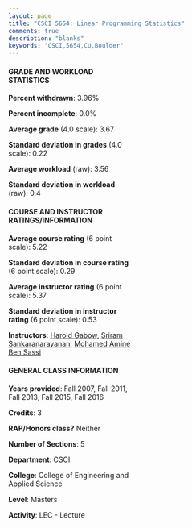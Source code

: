 ```yaml
---
layout: page
title: "CSCI 5654: Linear Programming Statistics"
comments: true
description: "blanks"
keywords: "CSCI,5654,CU,Boulder"
---
```

<head>
<script src="https://ajax.googleapis.com/ajax/libs/jquery/2.1.3/jquery.min.js"></script>
<script src="https://dl.dropboxusercontent.com/s/pc42nxpaw1ea4o9/highcharts.js?dl=0"></script>
<!-- <script src="../assets/js/highcharts.js"></script> -->
<style type="text/css">@font-face {
	font-family: "Bebas Neue";
	src: url(https://www.filehosting.org/file/details/544349/BebasNeue Regular.otf) format("opentype");
	}
	h1.Bebas { 
		font-family: "Bebas Neue", Verdana, Tahoma;
	}
</style>
</head>
<body>
	<div id="container" style="float: right; width: 45%; height: 88%; margin-left: 2.5%; margin-right: 2.5%;"></div>
	<script language="JavaScript">
		$(document).ready(function() {
		var chart = {type: 'column'};
		var title = {text: 'Grade Distribution'};
		var xAxis = {categories: ['A','B','C','D','F'],crosshair: true};
		var yAxis = {min: 0,title: {text: 'Percentage'}};
		var tooltip = {headerFormat: '<center><b><span style="font-size:20px">{point.key}</span></b></center>',
		               pointFormat: '<td style="padding:0"><b>{point.y:.1f}%</b></td>',
		               footerFormat: '</table>',shared: true,useHTML: true};
		var plotOptions = {column: {pointPadding: 0.0,borderWidth: 0}};  
		var credits = {enabled: false};var series= [{name: 'Percent',data: [77.83,17.7,3.64,0.0,0.83,]}];
		var json = {};
		json.chart = chart;
		json.title = title;
		json.tooltip = tooltip;
		json.xAxis = xAxis;
		json.yAxis = yAxis;  
		json.series = series;
		json.plotOptions = plotOptions;  
		json.credits = credits;
		$('#container').highcharts(json);
	});
	</script>
</body>
			   
#### GRADE AND WORKLOAD STATISTICS

**Percent withdrawn**: 3.96%

**Percent incomplete**: 0.0%

**Average grade** (4.0 scale): 3.67

**Standard deviation in grades** (4.0 scale): 0.22

**Average workload** (raw): 3.56

**Standard deviation in workload** (raw): 0.4

#### COURSE AND INSTRUCTOR RATINGS/INFORMATION

**Average course rating** (6 point scale): 5.22

**Standard deviation in course rating** (6 point scale): 0.29

**Average instructor rating** (6 point scale): 5.37

**Standard deviation in instructor rating** (6 point scale): 0.53

**Instructors**: <a href='../../instructors/Harold_Gabow'>Harold Gabow</a>, <a href='../../instructors/Sriram_Sankaranarayanan'>Sriram Sankaranarayanan</a>, <a href='../../instructors/Mohamed_Amine_Ben_Sassi'>Mohamed Amine Ben Sassi</a>

#### GENERAL CLASS INFORMATION

**Years provided**: Fall 2007, Fall 2011, Fall 2013, Fall 2015, Fall 2016

**Credits**: 3

**RAP/Honors class?** Neither

**Number of Sections**: 5

**Department**: CSCI

**College**: College of Engineering and Applied Science

**Level**: Masters

**Activity**: LEC - Lecture
